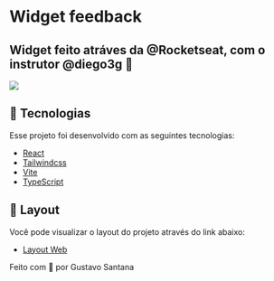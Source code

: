 # Widget feedback
## Widget feito atráves da @Rocketseat, com o instrutor @diego3g 🚀

<img src="https://user-images.githubusercontent.com/92998471/176645388-1fda1582-597d-4e24-aa58-4b3e58a616db.png"/>

## 🧪 Tecnologias

Esse projeto foi desenvolvido com as seguintes tecnologias:

- [React](https://reactjs.org)
- [Tailwindcss](https://tailwindcss.com)
- [Vite](https://vitejs.dev)
- [TypeScript](https://www.typescriptlang.org)

## 🎨 Layout

Você pode visualizar o layout do projeto através do link abaixo:

- [Layout Web](https://www.figma.com/community/file/1102912516166573468/Feedback-Widget)

<p align="left">Feito com 💜 por Gustavo Santana</p>
